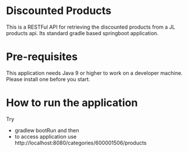 # Discounted Products
This is a RESTFul API for retrieving the discounted products from a JL products api. Its standard gradle based springboot application.
# Pre-requisites
This application needs Java 9 or higher to work on a developer machine. Please install one before you start.
# How to run the application
Try
   - gradlew bootRun and then
   - to access application use http://localhost:8080/categories/600001506/products
